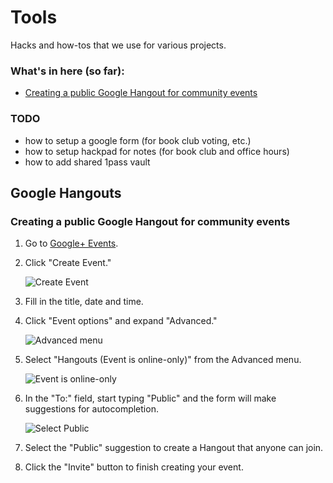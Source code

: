 # Tools

Hacks and how-tos that we use for various projects.

### What's in here (so far):

-  [Creating a public Google Hangout for community events](#public-hangouts)

### TODO

- how to setup a google form (for book club voting, etc.)
- how to setup hackpad for notes (for book club and office hours)
- how to add shared 1pass vault

## Google Hangouts

<a id="public-hangouts"></a>
### Creating a public Google Hangout for community events

1. Go to [Google+ Events](https://plus.google.com/events).
2. Click "Create Event."

    ![Create Event](http://apps.investigativenewsnetwork.org/docs/hangouts/create_an_event.png)

3. Fill in the title, date and time.
4. Click "Event options" and expand "Advanced."

    ![Advanced menu](http://apps.investigativenewsnetwork.org/docs/hangouts/event_advanced_details.png)

5. Select "Hangouts (Event is online-only)" from the Advanced menu.

    ![Event is online-only](http://apps.investigativenewsnetwork.org/docs/hangouts/event_advanced_details_closeup.png)

6. In the "To:" field, start typing "Public" and the form will make suggestions for autocompletion.

    ![Select Public](http://apps.investigativenewsnetwork.org/docs/hangouts/event_details_public_invite.png)

7. Select the "Public" suggestion to create a Hangout that anyone can join.
8. Click the "Invite" button to finish creating your event.
